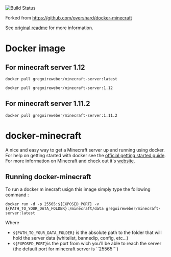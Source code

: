 ![Build Status](https://travis-ci.org/weber-gregoire/docker-minecraft.svg?branch=master)

Forked from https://github.com/overshard/docker-minecraft

See [original readme][0] for more information.

# Docker image

## For minecraft server 1.12
```docker pull gregoireweber/minecraft-server:latest```

```docker pull gregoireweber/minecraft-server:1.12```

## For minecraft server 1.11.2
```docker pull gregoireweber/minecraft-server:1.11.2```

# docker-minecraft

A nice and easy way to get a Minecraft server up and running using docker. For
help on getting started with docker see the [official getting started guide][1].
For more information on Minecraft and check out it's [website][2].

## Running docker-minecraft

To run a docker m inecraft usign this image simply type the following command :

```
docker run -d -p 25565:${EXPOSED_PORT} -v ${PATH_TO_YOUR_DATA_FOLDER}:/minecraft/data gregoireweber/minecraft-server:latest
```

Where

 - ```${PATH_TO_YOUR_DATA_FOLDER}``` is the absolute path to the folder that will hold the server data (whitelist, bannedip, config, etc...)
 - ```${EXPOSED_PORT}```is the port from wich you'll be able to reach the server (the default port for minecraft server is ``25565```)

[0]: https://github.com/overshard/docker-minecraft
[1]: http://www.docker.io/gettingstarted/
[2]: http://minecraft.net/
